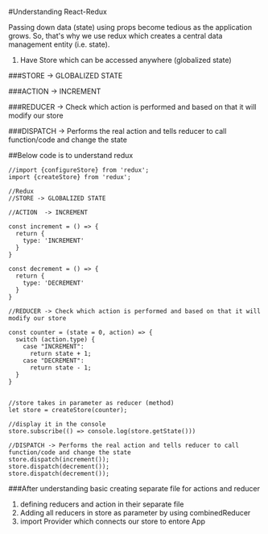 #Understanding React-Redux

Passing down data (state) using props become tedious as the application grows. So, that's why we use redux which creates a central data management entity (i.e. state).

1. Have Store which can be accessed anywhere (globalized state)


###STORE -> GLOBALIZED STATE

###ACTION  -> INCREMENT

###REDUCER -> Check which action is performed and based on that it will modify our store

###DISPATCH -> Performs the real action and tells reducer to call function/code and change the state

##Below code is to understand redux
```
//import {configureStore} from 'redux';
import {createStore} from 'redux';

//Redux
//STORE -> GLOBALIZED STATE

//ACTION  -> INCREMENT

const increment = () => {
  return {
    type: 'INCREMENT'
  }
}

const decrement = () => {
  return {
    type: 'DECREMENT'
  }
}

//REDUCER -> Check which action is performed and based on that it will modify our store

const counter = (state = 0, action) => {
  switch (action.type) {
    case "INCREMENT":
      return state + 1;
    case "DECREMENT":
      return state - 1;
  }
}


//store takes in parameter as reducer (method)
let store = createStore(counter);

//display it in the console
store.subscribe(() => console.log(store.getState()))

//DISPATCH -> Performs the real action and tells reducer to call function/code and change the state
store.dispatch(increment());
store.dispatch(decrement());
store.dispatch(decrement());
```



###After understanding basic creating separate file for actions and reducer

1. defining reducers and action in their separate file
2. Adding all reducers in store as parameter  by using combinedReducer
3. import Provider which connects our store to entore App